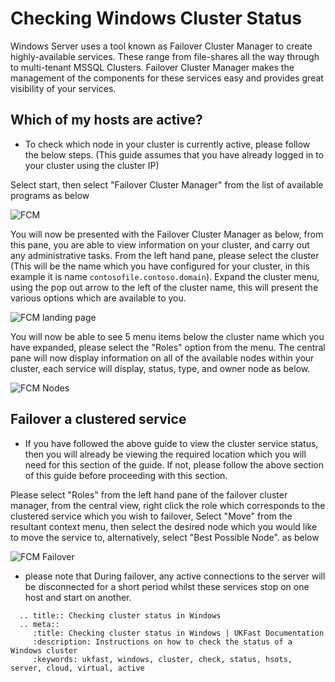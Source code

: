 # Checking Windows Cluster Status

Windows Server uses a tool known as Failover Cluster Manager to create highly-available services. These range from file-shares all the way through to multi-tenant MSSQL Clusters. Failover Cluster Manager makes the management of the components for these services easy and provides great visibility of your services.

## Which of my hosts are active?

* To check which node in your cluster is currently active, please follow the below steps.
(This guide assumes that you have already logged in to your cluster using the cluster IP)

Select start, then select "Failover Cluster Manager" from the list of available programs as below

![FCM](Images/clusterstatus/failoverclustermanager.png)

You will now be presented with the Failover Cluster Manager as below, from this pane, you are able to view information on your cluster, and carry out any administrative tasks.
From the left hand pane, please select the cluster (This will be the name which you have configured for your cluster, in this example it is name `contosofile.contoso.domain`).
Expand the cluster menu, using the pop out arrow to the left of the cluster name, this will present the various options which are available to you.

![FCM landing page](Images/clusterstatus/failoverclustermanager.png)

You will now be able to see 5 menu items below the cluster name which you have expanded, please select the "Roles" option from the menu.
The central pane will now display information on all of the available nodes within your cluster, each service will display, status, type, and owner node as below.

![FCM Nodes](Images/clusterstatus/failoverclustermanager.png)


## Failover a clustered service

* If you have followed the above guide to view the cluster service status, then you will already be viewing the required location which you will need for this section of the guide.
  If not, please follow the above section of this guide before proceeding with this section.

Please select "Roles" from the left hand pane of the failover cluster manager, from the central view, right click the role which corresponds to the clustered service which you wish to failover,
Select "Move" from the resultant context menu, then select the desired node which you would like to move the service to, alternatively, select "Best Possible Node". as below

![FCM Failover](Images/clusterstatus/movingnode.png)

* please note that During failover, any active connections to the server will be disconnected for a short period whilst these services stop on one host and start on another.

```eval_rst
  .. title:: Checking cluster status in Windows
  .. meta::
     :title: Checking cluster status in Windows | UKFast Documentation
     :description: Instructions on how to check the status of a Windows cluster
     :keywords: ukfast, windows, cluster, check, status, hsots, server, cloud, virtual, active
```